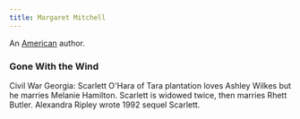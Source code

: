 ```yaml
---
title: Margaret Mitchell
---
```


An [American](../index.html) author.

### Gone With the Wind

Civil War Georgia: Scarlett O'Hara of Tara plantation loves Ashley Wilkes but he marries Melanie Hamilton. Scarlett is widowed twice, then marries Rhett Butler. Alexandra Ripley wrote 1992 sequel Scarlett.
